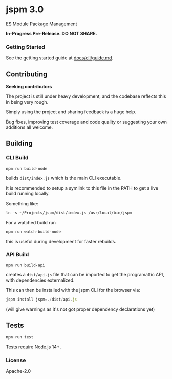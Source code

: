 # jspm 3.0

ES Module Package Management

**In-Progress Pre-Release. DO NOT SHARE.**

### Getting Started

See the getting started guide at [docs/cli/guide.md](docs/cli/guide.md).

## Contributing

**Seeking contributors**

The project is still under heavy development, and the codebase reflects this in being very rough.

Simply using the project and sharing feedback is a huge help.

Bug fixes, improving test coverage and code quality or suggesting your own additions all welcome.

## Building

### CLI Build

```
npm run build-node
```

builds `dist/index.js` which is the main CLI executable.

It is recommended to setup a symlink to this file in the PATH to get a live build running locally.

Something like:

```
ln -s ~/Projects/jspm/dist/index.js /usr/local/bin/jspm
```

For a watched build run

```
npm run watch-build-node
```

this is useful during development for faster rebuilds.

### API Build

```
npm run build-api
```

creates a `dist/api.js` file that can be imported to get the programattic API, with dependencies externalized.

This can then be installed with the jspm CLI for the browser via:

```js
jspm install jspm=./dist/api.js
```

(will give warnings as it's not got proper dependency declarations yet)

## Tests

```
npm run test
```

Tests require Node.js 14+.

### License

Apache-2.0
